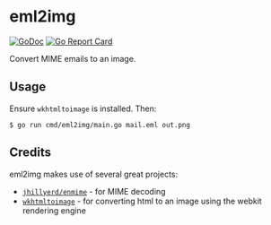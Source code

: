 # eml2img

[![GoDoc](https://godoc.org/github.com/eskriett/eml2img?status.svg)](https://pkg.go.dev/github.com/eskriett/eml2img)
[![Go Report
Card](https://goreportcard.com/badge/github.com/eskriett/eml2img)](https://goreportcard.com/report/github.com/eskriett/eml2img)

Convert MIME emails to an image.

## Usage

Ensure `wkhtmltoimage` is installed. Then:

```
$ go run cmd/eml2img/main.go mail.eml out.png
```

## Credits

eml2img makes use of several great projects:

* [`jhillyerd/enmime`](https://github.com/jhillyerd/enmime) - for MIME decoding
* [`wkhtmltoimage`](https://wkhtmltopdf.org/) - for converting html to an image
  using the webkit rendering engine
